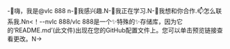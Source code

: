 -👋嗨，我是@vlc 888 n-👀我感兴趣.N-🌱我正在学习.N-💞️我想和你合作.📫怎么联系我.Nn<！--nvlc 888/vlc 888是一个✨特殊的✨存储库，因为它的‘README.md’(此文件)出现在您的GitHub配置文件上。您可以单击预览链接查看更改。N->

